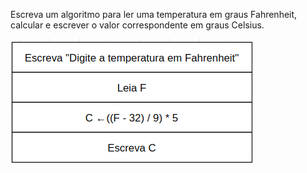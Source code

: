
Escreva um algoritmo para ler uma temperatura em graus Fahrenheit, calcular e escrever o valor correspondente em graus Celsius.


![](https://github.com/Yxav/proglogic/blob/apnp/exercicios-1/6/6.png) 